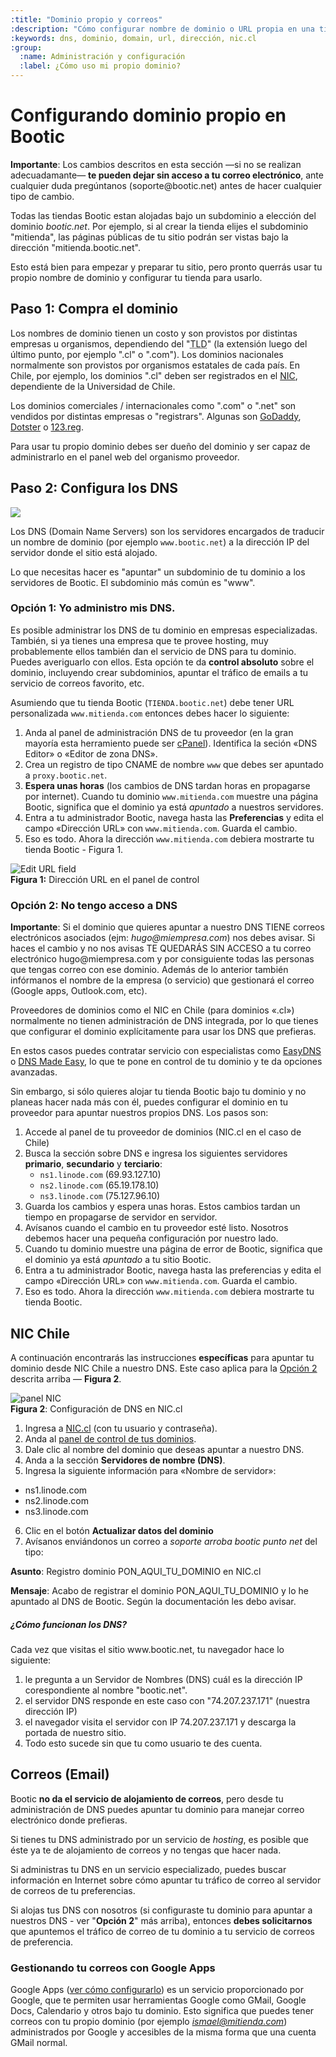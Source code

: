 ```yaml
---
:title: "Dominio propio y correos"
:description: "Cómo configurar nombre de dominio o URL propia en una tienda Bootic"
:keywords: dns, dominio, domain, url, dirección, nic.cl
:group:
  :name: Administración y configuración
  :label: ¿Cómo uso mi propio dominio?
---
```

# Configurando dominio propio en Bootic

<div class="note warning"> 
    <strong>Importante</strong>: Los cambios descritos en esta sección —si no se realizan adecuadamante— <strong>te pueden dejar sin acceso a tu correo electrónico</strong>, ante cualquier duda pregúntanos (soporte@bootic.net) antes de hacer cualquier tipo de cambio.
</div>

Todas las tiendas Bootic estan alojadas bajo un subdominio a elección del dominio *bootic.net*. Por ejemplo, si al crear la tienda elijes el subdominio "mitienda", las páginas públicas de tu sitio podrán ser vistas bajo la dirección "mitienda.bootic.net".

Esto está bien para empezar y preparar tu sitio, pero pronto querrás usar tu propio nombre de dominio y configurar tu tienda para usarlo.

## Paso 1: Compra el dominio

Los nombres de dominio tienen un costo y son provistos por distintas empresas u organismos, dependiendo del "<abbr title="Top Level Domain">TLD</abbr>" (la extensión luego del último punto, por ejemplo ".cl" o ".com"). Los dominios nacionales normalmente son provistos por organismos estatales de cada país. En Chile, por ejemplo, los dominios ".cl" deben ser registrados en el [NIC](http://nic.cl), dependiente de la Universidad de Chile.

Los dominios comerciales / internacionales como ".com" o ".net" son vendidos por distintas empresas o "registrars". Algunas son [GoDaddy](http://godaddy.com), [Dotster](http://www.dotster.com/) o [123.reg](http://www.123-reg.co.uk/).

Para usar tu propio dominio debes ser dueño del dominio y ser capaz de administrarlo en el panel web del organismo proveedor.

## Paso 2: Configura los DNS

<img src="/img/admin/dns-flow.png" />

Los DNS (Domain Name Servers) son los servidores encargados de traducir un nombre de dominio (por ejemplo `www.bootic.net`) a la dirección IP del servidor donde el sitio está alojado.

Lo que necesitas hacer es "apuntar" un subdominio de tu dominio a los servidores de Bootic. El subdominio más común es "www".

### Opción 1: Yo administro mis DNS.

Es posible administrar los DNS de tu dominio en empresas especializadas. También, si ya tienes una empresa que te provee hosting, muy probablemente ellos también dan el servicio de DNS para tu dominio. Puedes averiguarlo con ellos. Esta opción te da **control absoluto** sobre el dominio, incluyendo crear subdominios, apuntar el tráfico de emails a tu servicio de correos favorito, etc.

Asumiendo que tu tienda Bootic (`TIENDA.bootic.net`) debe tener URL personalizada `www.mitienda.com` entonces debes hacer lo siguiente:

1. Anda al panel de administración DNS de tu proveedor (en la gran mayoría esta herramiento puede ser [cPanel][cpanel]). Identifica la seción «DNS Editor» o «Editor de zona DNS».
2. Crea un registro de tipo CNAME de nombre `www` que debes ser apuntado a `proxy.bootic.net`. 
3. **Espera unas horas** (los cambios de DNS tardan horas en propagarse por internet). Cuando tu dominio `www.mitienda.com` muestre una página Bootic, significa que el dominio ya está *apuntado* a nuestros servidores.
4. Entra a tu administrador Bootic, navega hasta las **Preferencias** y edita el campo «Dirección URL» con `www.mitienda.com`. Guarda el cambio.
5. Eso es todo. Ahora la dirección `www.mitienda.com` debiera mostrarte tu tienda Bootic - Figura 1.

<div class="captura">
    <div class="c-contenido"><img src="/img/admin/url-field.png" alt="Edit URL field" /></div><!-- /.c-contenido -->
    <div class="c-pie">
        <strong>Figura 1:</strong> Dirección URL en el panel de control
    </div>
</div>


### Opción 2: No tengo acceso a DNS

<div class="note warning">
    <strong>Importante</strong>: Si el dominio que quieres apuntar a nuestro DNS
TIENE correos electrónicos asociados (ejm: <em>hugo@miempresa.com</em>) nos debes avisar. Si haces el cambio y no nos avisas TE QUEDARÁS SIN ACCESO a tu correo electrónico hugo@miempresa.com y por consiguiente todas las personas que tengas correo con ese dominio. Además de lo anterior también infórmanos el nombre de la empresa (o servicio) que gestionará el correo (Google apps, Outlook.com, etc).
</div>

Proveedores de dominios como el NIC en Chile (para dominios «.cl») normalmente no tienen administración de DNS integrada, por lo que tienes que configurar el dominio explícitamente para usar los DNS que prefieras.

En estos casos puedes contratar servicio con especialistas como [EasyDNS](https://web.easydns.com/) o [DNS Made Easy](http://www.dnsmadeeasy.com/), lo que te pone en control de tu dominio y te da opciones avanzadas.

Sin embargo, si sólo quieres alojar tu tienda Bootic bajo tu dominio y no planeas hacer nada más con él, puedes configurar el dominio en tu proveedor para apuntar nuestros propios DNS. Los pasos son:

1. Accede al panel de tu proveedor de dominios (NIC.cl en el caso de Chile)
2. Busca la sección sobre DNS e ingresa los siguientes servidores **primario**, **secundario** y **terciario**:
   * `ns1.linode.com` (69.93.127.10)
   * `ns2.linode.com` (65.19.178.10)
   * `ns3.linode.com` (75.127.96.10)
3. Guarda los cambios y espera unas horas. Estos cambios tardan un tiempo en propagarse de servidor en servidor.
4. Avísanos cuando el cambio en tu proveedor esté listo. Nosotros debemos hacer una pequeña configuración por nuestro lado.
5. Cuando tu dominio muestre una página de error de Bootic, significa que el dominio ya está *apuntado* a tu sitio Bootic.
6. Entra a tu administrador Bootic, navega hasta las preferencias y edita el campo «Dirección URL» con `www.mitienda.com`. Guarda el cambio.
7. Eso es todo. Ahora la dirección `www.mitienda.com` debiera mostrarte tu tienda Bootic.

## NIC Chile

A continuación encontrarás las instrucciones **específicas** para apuntar tu dominio desde NIC Chile a nuestro DNS. Este caso aplica para la [ Opción 2 ](/es/configuracion/dominio-propio#toc_4) descrita arriba — **Figura 2**.

<div class="captura">
  <div class="c-contenido"><img src="/img/admin/ns-linode-en-nic.cl.png" alt="panel NIC" /></div>
  <div class="c-pie"> <strong>Figura 2</strong>: Configuración de DNS en NIC.cl </div>
</div>

1. Ingresa a [NIC.cl](https://www.nic.cl/) (con tu usuario y contraseña).
2. Anda al [panel de control de tus dominios](https://clientes.nic.cl/registrar/listarDominio.do).
3. Dale clic al nombre del dominio que deseas apuntar a nuestro DNS.
4. Anda a la sección **Servidores de nombre (DNS)**.
5. Ingresa la siguiente información para «Nombre de servidor»: 
  * ns1.linode.com
  * ns2.linode.com
  * ns3.linode.com
6. Clic en el botón **Actualizar datos del dominio**
7. Avísanos enviándonos un correo a _soporte arroba bootic punto net_ del tipo:

<div class="msg-tpl">
<p><strong>Asunto</strong>: Registro dominio PON_AQUI_TU_DOMINIO en NIC.cl </p>
<p><strong>Mensaje</strong>: Acabo de registrar el dominio PON_AQUI_TU_DOMINIO y lo he apuntado al DNS de Bootic. Según la documentación les debo avisar.</p>
</div>

<div class="note info">
  <h5>¿Cómo funcionan los DNS?</h5>

  <p>Cada vez que visitas el sitio www.bootic.net, tu navegador hace lo siguiente:</p>
  <ol>
    <li>le pregunta a un Servidor de Nombres (DNS) cuál es la dirección IP corespondiente al nombre "bootic.net".</li>
    <li>el servidor DNS responde en este caso con "74.207.237.171" (nuestra dirección IP)</li>
    <li>el navegador visita el servidor con IP 74.207.237.171 y descarga la portada de nuestro sitio. </li>
    <li>Todo esto sucede sin que tu como usuario te des cuenta.</li>
  </ol>

</div>

<h2 id="email">Correos (Email)</h2>

Bootic **no da el servicio de alojamiento de correos**, pero desde tu administración de DNS puedes apuntar tu dominio para manejar correo electrónico donde prefieras.

Si tienes tu DNS administrado por un servicio de *hosting*, es posible que éste ya te de alojamiento de correos y no tengas que hacer nada.

Si administras tu DNS en un servicio especializado, puedes buscar información en Internet sobre cómo apuntar tu tráfico de correo al servidor de correos de tu preferencias.

Si alojas tus DNS con nosotros (si configuraste tu dominio para apuntar a nuestros DNS - ver "<strong>Opción 2</strong>" más arriba), entonces **debes solicitarnos** que apuntemos el tráfico de correo de tu dominio a tu servicio de correos de preferencia.

### Gestionando tu correos con Google Apps

Google Apps ([ver cómo configurarlo][googleapps]) es un servicio proporcionado por Google, que te permiten usar herramientas Google como GMail, Google Docs, Calendario y otros bajo tu dominio. Esto significa que puedes tener correos con tu propio dominio (por ejemplo *ismael@mitienda.com*) administrados por Google y accesibles de la misma forma que una cuenta GMail normal.


[cpanel]:http://es.wikipedia.org/wiki/CPanel "cPanel en Wikipedia"
[googleapps]:/es/configuracion/servicios/google-apps
